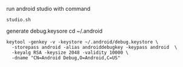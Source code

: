run android studio with command

```
studio.sh
```

generate debug.keysore
cd ~/.android

```
keytool -genkey -v -keystore ~/.android/debug.keystore \
  -storepass android -alias androiddebugkey -keypass android  \
  -keyalg RSA -keysize 2048 -validity 10000 \
  -dname "CN=Android Debug,O=Android,C=US"
```
